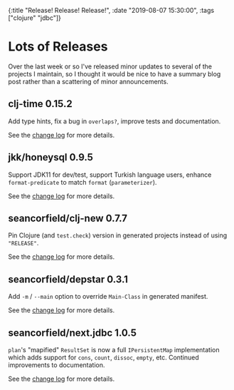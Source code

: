 {:title "Release! Release! Release!",
 :date "2019-08-07 15:30:00",
 :tags ["clojure" "jdbc"]}
# Lots of Releases

Over the last week or so I've released minor updates to several of the projects I maintain, so I thought it would be nice to have a summary blog post rather than a scattering of minor announcements.

## clj-time 0.15.2

Add type hints, fix a bug in `overlaps?`, improve tests and documentation.

See the [change log](https://github.com/clj-time/clj-time/blob/master/ChangeLog.md) for more details.

## jkk/honeysql 0.9.5

Support JDK11 for dev/test, support Turkish language users, enhance `format-predicate` to match `format` (`parameterizer`).

See the [change log](https://github.com/jkk/honeysql/blob/master/CHANGES.md) for more details.

## seancorfield/clj-new 0.7.7

Pin Clojure (and `test.check`) version in generated projects instead of using `"RELEASE"`.

See the [change log](https://github.com/seancorfield/clj-new/blob/master/CHANGELOG.md) for more details.

## seancorfield/depstar 0.3.1

Add `-m` / `--main` option to override `Main-Class` in generated manifest.

See the [change log](https://github.com/seancorfield/depstar#changes) for more details.

## seancorfield/next.jdbc 1.0.5

`plan`'s "mapified" `ResultSet` is now a full `IPersistentMap` implementation which adds support for `cons`, `count`, `dissoc`, `empty`, etc. Continued improvements to documentation.

See the [change log](https://github.com/seancorfield/next-jdbc/blob/master/CHANGELOG.md) for more details.
